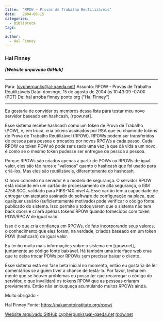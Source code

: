```yaml
---
title:  "RPOW – Provas de Trabalho Reutilizáveis"
date:   2004-08-15
categories:
  - Biblioteca
tags:
  -
author:
  - Hal Finney
---
```


### Hal Finney

##### [Website arquivado GitHub]
---
Para: [cypherpunks@al-qaeda.net]
Assunto: RPOW - Provas de Trabalho Reutilizáveis
Data: domingo, 15 de agosto de 2004 às 10:43:09 -07:00 (PDT)
De: hal arroba finney ponto org ("Hal Finney")

---

Eu gostaria de convidar os membros dessa lista para testar meu novo servidor baseado em hashcash, [rpow.net].

Esse sistema recebe hashcash como um token de Prova de Trabalho (POW), e, em troca, cria tokens assinados por RSA que eu chamo de tokens de Prova de Trabalho Reutilizável (RPOW). RPOWs podem ser transferidos de pessoa para pessoa e trocados por novos RPOWs a cada passo. Cada RPOW ou token POW só pode ser usado uma vez já que dá vida a um novo, é como se o mesmo token pudesse ser entregue de pessoa a pessoa.

Porque RPOWs são criados apenas a partir de POWs ou RPOWs de igual valor, eles são tão raros e "valiosos" quanto o hashcash que foi usado para criá-los. Mas eles são reutilizáveis, diferentemente do hashcash.

O novo conceito no servidor é o modelo de segurança. O servidor RPOW está rodando em um cartão de processamento de alta segurança, o IBM 4758 SCC, validado para FIPS-140 nível 4. Esse cartão tem a capacidade de entregar um atestado assinado do software de configuração na placa, que qualquer usuário (suficientemente motivado) pode verificar o código fonte publicado do sistema. Isso permite a todos verem que o sistema não tem back doors e criará apenas tokens RPOW quando fornecidos com token POW/RPOW de igual valor.

Isso é o que cria confiança em RPOWs, de fato incorporando seus valores, o conhecimento que eles foram, na verdade, criados baseado em um token POW (hashcash) de igual valor.

Eu tenho muito mais informações sobre o sistema em [rpow.net], juntamente ao código fonte baixável. Há também uma interface web crua que te deixa trocar POWs por RPOWs sem precisar baixar o cliente.

Esse sistema está em fase beta inicial no momento, então eu gostaria de ler comentários se alguém tiver a chance de testá-lo. Por favor, tenha em mente que se houver problemas eu posso ter que recarregar o código do servidor, o que invalidará os tokens RPOW que as pessoas criaram previamente. Então não enlouqueça acumulando muitos RPOWs ainda.

Muito obrigado -

Hal Finney Fonte: https://nakamotoinstitute.org/rpow/

[Website arquivado GitHub](https://nakamotoinstitute.org/finney/rpow/index.html)
[cypherpunks@al-qaeda.net](cypherpunks@al-qaeda.net)
[rpow.net](https://nakamotoinstitute.org/finney/rpow/index.html)
